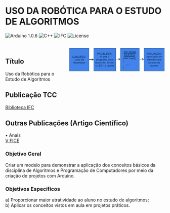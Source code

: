 # USO DA ROBÓTICA PARA O ESTUDO DE ALGORITMOS 
![Arduino 1.0.6](https://img.shields.io/static/v1?label=Arduino&logo=ARDUINO&message=1.0.6&color=purple)
![C++](https://img.shields.io/static/v1?label=Language&logo=c%2B%2B&logoColor=white&message=C%2B%2B&&color=purple)
![IFC](https://img.shields.io/badge/IFC-TCC-purple.svg)
![License](https://img.shields.io/badge/Code%20License-MIT-purple.svg)

<br/>

<img src="reports/images/estrutura_metodo.png" align="right" height=auto width=60%/>

## Título
Uso da Robótica para o Estudo de Algoritmos 

## Publicação TCC
[Biblioteca IFC](https://pergamumweb.ifc.edu.br/pergamumweb_ifc/vinculos/000000/000000d1.pdf)

## Outras Publicações (Artigo Científico)
• Anais
<br/>
[V FICE](http://www.camboriu.ifc.edu.br/vfice2014/anais/trab73.html)

### Objetivo Geral
Criar um modelo para demonstrar a aplicação dos conceitos básicos da disciplina de Algoritmos e Programação de Computadores por meio da criação de projetos com Arduino.

### Objetivos Específicos
  a) Proporcionar maior atratividade ao aluno no estudo de algoritmos;
<br/>
  b) Aplicar os conceitos vistos em aula em projetos práticos.
